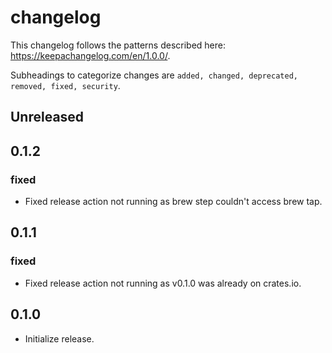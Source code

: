 changelog
=========
This changelog follows the patterns described here: https://keepachangelog.com/en/1.0.0/.

Subheadings to categorize changes are `added, changed, deprecated, removed, fixed, security`.

## Unreleased

## 0.1.2
### fixed
- Fixed release action not running as brew step couldn't access brew tap.

## 0.1.1
### fixed
- Fixed release action not running as v0.1.0 was already on crates.io.

## 0.1.0
- Initialize release.
